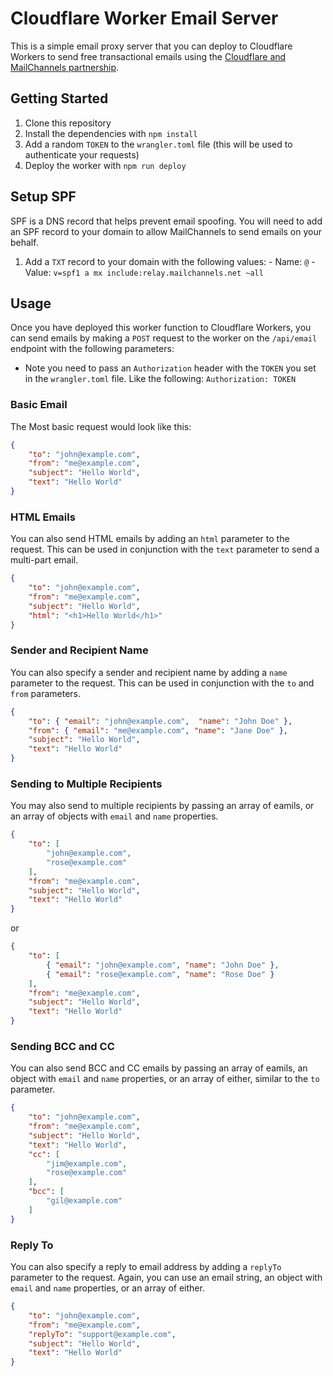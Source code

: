 # Cloudflare Worker Email Server

This is a simple email proxy server that you can deploy to Cloudflare Workers to send free transactional emails using the [Cloudflare and MailChannels partnership](https://blog.cloudflare.com/sending-email-from-workers-with-mailchannels/).

## Getting Started

1. Clone this repository
2. Install the dependencies with `npm install`
3. Add a random `TOKEN` to the `wrangler.toml` file (this will be used to authenticate your requests)
4. Deploy the worker with `npm run deploy`

## Setup SPF

SPF is a DNS record that helps prevent email spoofing. You will need to add an SPF record to your domain to allow MailChannels to send emails on your behalf.

1. Add a `TXT` record to your domain with the following values:
		- Name: `@`
		- Value: `v=spf1 a mx include:relay.mailchannels.net ~all`

## Usage

Once you have deployed this worker function to Cloudflare Workers, you can send emails by making a `POST` request to the worker on the `/api/email` endpoint with the following parameters:

- Note you need to pass an `Authorization` header with the `TOKEN` you set in the `wrangler.toml` file. Like the following: `Authorization: TOKEN`

### Basic Email

The Most basic request would look like this:

```json
{
	"to": "john@example.com",
	"from": "me@example.com",
	"subject": "Hello World",
	"text": "Hello World"
}
```

### HTML Emails

You can also send HTML emails by adding an `html` parameter to the request. This can be used in conjunction with the `text` parameter to send a multi-part email.

```json
{
	"to": "john@example.com",
	"from": "me@example.com",
	"subject": "Hello World",
	"html": "<h1>Hello World</h1>"
}
```

### Sender and Recipient Name

You can also specify a sender and recipient name by adding a `name` parameter to the request. This can be used in conjunction with the `to` and `from` parameters.

```json
{
	"to": { "email": "john@example.com",  "name": "John Doe" },
	"from": { "email": "me@example.com", "name": "Jane Doe" },
	"subject": "Hello World",
	"text": "Hello World"
}
```

### Sending to Multiple Recipients

You may also send to multiple recipients by passing an array of eamils, or an array of objects with `email` and `name` properties.

```json
{
	"to": [
		"john@example.com",
		"rose@example.com"
 	],
	"from": "me@example.com",
	"subject": "Hello World",
	"text": "Hello World"
}
```

or

```json
{
	"to": [
		{ "email": "john@example.com", "name": "John Doe" },
		{ "email": "rose@example.com", "name": "Rose Doe" }
 	],
	"from": "me@example.com",
	"subject": "Hello World",
	"text": "Hello World"
}
```

### Sending BCC and CC

You can also send BCC and CC emails by passing an array of eamils, an object with `email` and `name` properties, or an array of either, similar to the `to` parameter.

```json
{
	"to": "john@example.com",
	"from": "me@example.com",
	"subject": "Hello World",
	"text": "Hello World",
	"cc": [
		"jim@example.com",
		"rose@example.com"
	],
	"bcc": [
		"gil@example.com"
	]
}
```

### Reply To

You can also specify a reply to email address by adding a `replyTo` parameter to the request. Again, you can use an email string, an object with `email` and `name` properties, or an array of either.

```json
{
	"to": "john@example.com",
	"from": "me@example.com",
	"replyTo": "support@example.com",
	"subject": "Hello World",
	"text": "Hello World"
}
```
